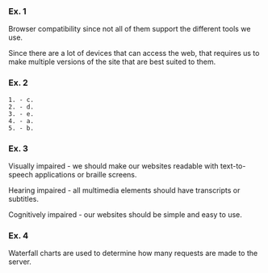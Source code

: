 ### Ex. 1
<p>Browser compatibility since not all of them support the different tools we use.</p>
<p>Since there are a lot of devices that can access the web, that requires us to make multiple versions of the site that are best suited to them.</p>


### Ex. 2
```
1. - c.
2. - d.
3. - e.
4. - a.
5. - b.
```


### Ex. 3
<p>Visually impaired - we should make our websites readable with text-to-speech applications or braille screens.</p>
<p>Hearing impaired - all multimedia elements should have transcripts or subtitles.</p>
<p>Cognitively impaired - our websites should be simple and easy to use.</p>


### Ex. 4
<p>Waterfall charts are used to determine how many requests are made to the server.</p>
